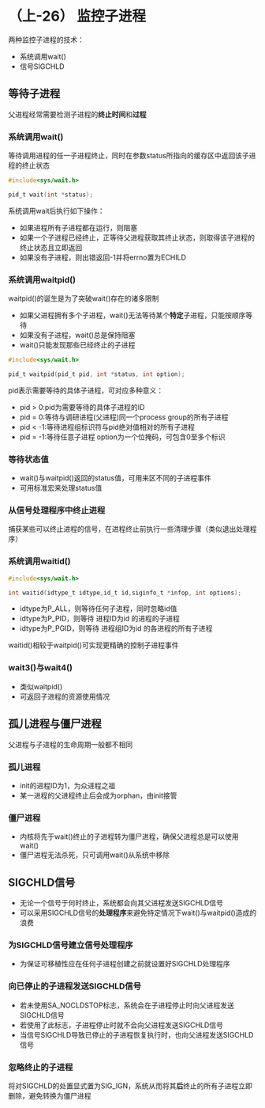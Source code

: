 # （上-26） 监控子进程
两种监控子进程的技术：
- 系统调用wait()
- 信号SIGCHLD

## 等待子进程
父进程经常需要检测子进程的**终止时间**和**过程**

### 系统调用wait()
等待调用进程的任一子进程终止，同时在参数status所指向的缓存区中返回该子进程的终止状态
```c
#include<sys/wait.h>

pid_t wait(int *status);
```
系统调用wait后执行如下操作：
- 如果进程所有子进程都在运行，则阻塞
- 如果一个子进程已经终止，正等待父进程获取其终止状态，则取得该子进程的终止状态且立即返回
- 如果没有子进程，则出错返回-1并将errno置为ECHILD

### 系统调用waitpid()
waitpid()的诞生是为了突破wait()存在的诸多限制
- 如果父进程拥有多个子进程，wait()无法等待某个**特定**子进程，只能按顺序等待
- 如果没有子进程，wait()总是保持阻塞
- wait()只能发现那些已经终止的子进程

```c
#include<sys/wait.h>

pid_t waitpid(pid_t pid, int *status, int option);
```
pid表示需要等待的具体子进程，可对应多种意义：
- pid > 0:pid为需要等待的具体子进程的ID
- pid = 0:等待与调研进程(父进程)同一个process group的所有子进程
- pid < -1:等待进程组标识符与pid绝对值相对的所有子进程
- pid = -1:等待任意子进程
option为一个位掩码，可包含0至多个标识

### 等待状态值
- wait()与waitpid()返回的status值，可用来区不同的子进程事件
- 可用标准宏来处理status值

### 从信号处理程序中终止进程
捕获某些可以终止进程的信号，在进程终止前执行一些清理步骤（类似退出处理程序）

### 系统调用waitid()
```c
#include<sys/wait.h>

int waitid(idtype_t idtype,id_t id,siginfo_t *infop, int options);
```
- idtype为P_ALL，则等待任何子进程，同时忽略id值
- idtype为P_PID，则等待 进程ID为id 的进程的子进程
- idtype为P_PGID，则等待 进程组ID为id 的各进程的所有子进程

waitid()相较于waitpid()可实现更精确的控制子进程事件

### wait3()与wait4()
- 类似waitpid()
- 可返回子进程的资源使用情况

## 孤儿进程与僵尸进程
父进程与子进程的生命周期一般都不相同

### 孤儿进程
- init的进程ID为1，为众进程之祖
- 某一进程的父进程终止后会成为orphan，由init接管

### 僵尸进程
- 内核将先于wait()终止的子进程转为僵尸进程，确保父进程总是可以使用wait()
- 僵尸进程无法杀死，只可调用wait()从系统中移除

## SIGCHLD信号
- 无论一个信号于何时终止，系统都会向其父进程发送SIGCHLD信号
- 可以采用SIGCHLD信号的**处理程序**来避免特定情况下wait()与waitpid()造成的浪费

### 为SIGCHLD信号建立信号处理程序
- 为保证可移植性应在任何子进程创建之前就设置好SIGCHLD处理程序

### 向已停止的子进程发送SIGCHLD信号
- 若未使用SA_NOCLDSTOP标志，系统会在子进程停止时向父进程发送SIGCHLD信号
- 若使用了此标志，子进程停止时就不会向父进程发送SIGCHLD信号
- 当信号SIGCHLD导致已停止的子进程恢复执行时，也向父进程发送SIGCHLD信号

### 忽略终止的子进程
将对SIGCHLD的处置显式置为SIG_IGN，系统从而将其**后**终止的所有子进程立即删除，避免转换为僵尸进程

